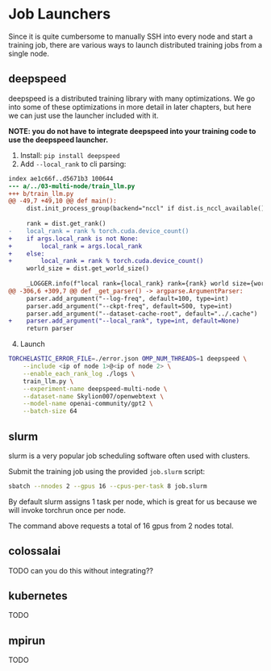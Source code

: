 # Job Launchers

Since it is quite cumbersome to manually SSH into every node and start a training job, there are various ways to launch distributed training jobs from a single node.

## deepspeed

deepspeed is a distributed training library with many optimizations. We go into some of these optimizations in more detail in later chapters, but here we can just use the launcher included with it.

**NOTE: you do not have to integrate deepspeed into your training code to use the deepspeed launcher.**

1. Install: `pip install deepspeed`
2. Add `--local_rank` to cli parsing:

```diff --git a/../03-multi-node/train_llm.py b/train_llm.py
index ae1c66f..d5671b3 100644
--- a/../03-multi-node/train_llm.py
+++ b/train_llm.py
@@ -49,7 +49,10 @@ def main():
     dist.init_process_group(backend="nccl" if dist.is_nccl_available() else "mpi")
 
     rank = dist.get_rank()
-    local_rank = rank % torch.cuda.device_count()
+    if args.local_rank is not None:
+        local_rank = args.local_rank
+    else:
+        local_rank = rank % torch.cuda.device_count()
     world_size = dist.get_world_size()
 
     _LOGGER.info(f"local rank={local_rank} rank={rank} world size={world_size}")
@@ -306,6 +309,7 @@ def _get_parser() -> argparse.ArgumentParser:
     parser.add_argument("--log-freq", default=100, type=int)
     parser.add_argument("--ckpt-freq", default=500, type=int)
     parser.add_argument("--dataset-cache-root", default="../.cache")
+    parser.add_argument("--local_rank", type=int, default=None)
     return parser
```

4. Launch

```bash
TORCHELASTIC_ERROR_FILE=./error.json OMP_NUM_THREADS=1 deepspeed \
    --include <ip of node 1>@<ip of node 2> \
    --enable_each_rank_log ./logs \
    train_llm.py \
    --experiment-name deepspeed-multi-node \
    --dataset-name Skylion007/openwebtext \
    --model-name openai-community/gpt2 \
    --batch-size 64
```

## slurm

slurm is a very popular job scheduling software often used with clusters.

Submit the training job using the provided `job.slurm` script:

```bash
sbatch --nnodes 2 --gpus 16 --cpus-per-task 8 job.slurm
```

By default slurm assigns 1 task per node, which is great for us because we will invoke torchrun once per node.

The command above requests a total of 16 gpus from 2 nodes total.

## colossalai

TODO can you do this without integrating??

## kubernetes

TODO

## mpirun

TODO
